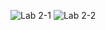 ![Lab 2-1](https://user-images.githubusercontent.com/83974243/217536590-de84b0cb-6d7e-4314-a2e4-529e2da13db3.jpg)
![Lab 2-2](https://user-images.githubusercontent.com/83974243/217536579-232fb5f3-89f5-4f37-b39f-a11dba4bc629.jpg)
